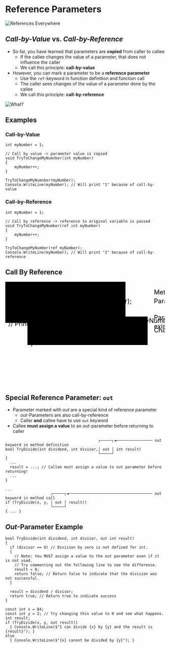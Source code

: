 # Reference Parameters

![References Everywhere](https://media.makeameme.org/created/references-references-everywhere-4o5235.jpg)


## *Call-by-Value* vs. *Call-by-Reference*

* So <!-- .element: class="fragment" --> far, you have learned that parameters are **copied** from caller to callee
  * If the callee changes the value of a parameter, that does not influence the caller
  * We call this principle: **call-by-value**
* However, <!-- .element: class="fragment" --> you can mark a parameter to be a **reference parameter**
  * Use the `ref`-keyword in function definition and function call
  * The caller sees changes of the value of a parameter done by the callee
  * We call this principle: **call-by-reference**

![What?](https://cdnext.funpot.net/bild/funpot0000149554/21/Haeaeae.gif?c=560d47e9ad)
<!-- .element: class="fragment" -->


## Examples

### Call-by-Value<!-- .element: class="fragment" -->

```cs[|3-4|3,4,9,10]
int myNumber = 1;

// Call by value -> parameter value is copied
void TryToChangeMyNumnber(int myNumber)
{
    myNumber++;
}

TryToChangeMyNumnber(myNumber);
Console.WriteLine(myNumber); // Will print "1" because of call-by-value
```
<!-- .element: class="fragment" -->

### Call-by-Reference<!-- .element: class="fragment" -->

```cs[|3-4|3,4,9,10]
int myNumber = 1;

// Call by reference -> reference to original variable is passed
void TryToChangeMyNumber(ref int myNumber)
{
    myNumber++;
}

TryToChangeMyNumber(ref myNumber);
Console.WriteLine(myNumber); // Will print "2" because of call-by-reference
```
<!-- .element: class="fragment" -->


## Call By Reference

<svg style="height: 325px; width: 850px;">
  <defs>
    <marker id="arrowhead2" markerWidth="10" markerHeight="7" refX="0" refY="3.5" orient="auto">
      <polygon points="0 0, 10 3.5, 0 7" />
    </marker>
  </defs>

  <g>
    <rect class="border" x="0" y="0" width="380" height="130"  />
    <g transform="translate(10, 20)">
      <text class="code" x="0" y="0" font-size="20" fill="black">
        <tspan x="0">int myNumber = 1;</tspan>
        <tspan x="0" dy="1.2em">&nbsp;</tspan>
        <tspan x="0" dy="1.2em"><tspan class="highlight">TryToChangeMyNumber</span>(ref myNumber);</tspan>
        <tspan x="0" dy="1.2em">&nbsp;</tspan>
        <tspan x="0" dy="1.2em">Console.WriteLine(myNumber);</tspan>
        <tspan x="0" dy="1.2em">// Prints "2" because of call-by-reference</tspan>
      </text>
    </g>
  </g>

  <g transform="translate(470, 40)">
    <text class="note" x="0" y="0" font-size="20" fill="black">
      <tspan x="0">Method <tspan class="code">TryToChangeMyNumber</tspan> is called.</tspan>
      <tspan x="0" dy="1.4em">Parameter <tspan class="code">myNumber</tspan> is passed <tspan class="highlight">by reference</tspan>.</tspan>
    </text>
  </g><!-- .element: class="fragment" -->

  <g transform="translate(154, 0)">
    <rect x="0" y="33" width="87" height="25" class="highlight" />
    <line x1="43" y1="14" x2="43" y2="33" />
    <line x1="43" y1="14" x2="-10" y2="14" marker-end="url(#arrowhead2)" />
  </g><!-- .element: class="fragment" -->

  <g transform="translate(70, 110)">
    <rect class="border" x="0" y="0" width="380" height="90"  />
    <g transform="translate(10, 20)">
      <text class="code" x="0" y="0" font-size="20" fill="black">
        <tspan x="0">void <tspan class="highlight">TryToChangeMyNumber</tspan>(ref int myNumber)</tspan>
        <tspan x="0" dy="1.2em">{</tspan>
        <tspan x="" dy="1.2em">&nbsp;&nbsp;myNumber++;</tspan>
        <tspan x="0" dy="1.2em">}</tspan>
      </text>
    </g>
  </g><!-- .element: class="fragment" -->

  <g transform="translate(154, 0)">
    <rect x="106" y="114" width="115" height="25" class="highlight" />
    <line x1="163" y1="14" x2="163" y2="114" />
    <line x1="163" y1="14" x2="55" y2="14" marker-end="url(#arrowhead2)" />
  </g><!-- .element: class="fragment" -->

  <g transform="translate(470, 120)">
    <text class="note" x="0" y="0" font-size="20" fill="black">
      <tspan x="0">Parameter <tspan class="code">myNumber</tspan> is a <tspan class="highlight">reference</tspan> to the</tspan>
      <tspan x="0" dy="1.4em"><tspan class="highlight">existing variable</tspan> of the caller.</tspan>
    </text>
  </g><!-- .element: class="fragment" -->

  <g transform="translate(100, 139)">
    <rect x="0" y="4" width="90" height="25" class="highlight" />
    <line x1="90" y1="18" x2="217" y2="18" />
    <line x1="217" y1="18" x2="217" y2="11" marker-end="url(#arrowhead2)" />
  </g><!-- .element: class="fragment" -->

  <g transform="translate(470, 160)">
    <text class="note" x="0" y="0" font-size="20" fill="black">
      <tspan x="0">Changes value of caller's <tspan class="code">myNumber</tspan> variable</tspan>
    </text>
  </g><!-- .element: class="fragment" -->

</svg>


## Special Reference Parameter: `out`

* Parameter <!-- .element: class="fragment" --> marked with *out* are a special kind of reference parameter
  * *out*-Parameters are also call-by-reference
  * Caller **and** callee have to use `out` keyword
* Callee <!-- .element: class="fragment" --> **must assign a value** to an *out*-parameter before returning to caller

```cs[|1-3,6|11-13]
                                         ┌─────┐◄──────────────── out keyword in method definition
bool TryDivide(int dividend, int divisor,│ out │ int result)
                                         └─────┘
{
  ...
  result = ...; // Callee must assign a value to out parameter before returning!
  ...
}

...
                    ┌─────┐◄───────────────────────────────────── out keyword in method call
if (TryDivide(x, y, │ out │ result))
                    └─────┘
{ ... }
```
<!-- .element: class="fragment" -->


## *Out*-Parameter Example

```cs[|1,7-8,11-12|18-21]
bool TryDivide(int dividend, int divisor, out int result)
{
  if (divisor == 0) // Division by zero is not defined for int.
  {
    // Note: You MUST assign a value to the out parameter even if it is not used.
    // Try commenting out the following line to see the difference.
    result = 0;
    return false; // Return false to indicate that the division was not successful.
  }

  result = dividend / divisor;
  return true; // Return true to indicate success
}

const int x = 84;
const int y = 2; // Try changing this value to 0 and see what happens.
int result;
if (TryDivide(x, y, out result))
  { Console.WriteLine($"I can divide {x} by {y} and the result is {result}"); }
else
  { Console.WriteLine($"{x} cannot be divided by {y}"); }
```

